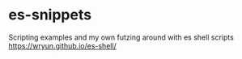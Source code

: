 # es-snippets
Scripting examples and my own futzing around with es shell scripts https://wryun.github.io/es-shell/
